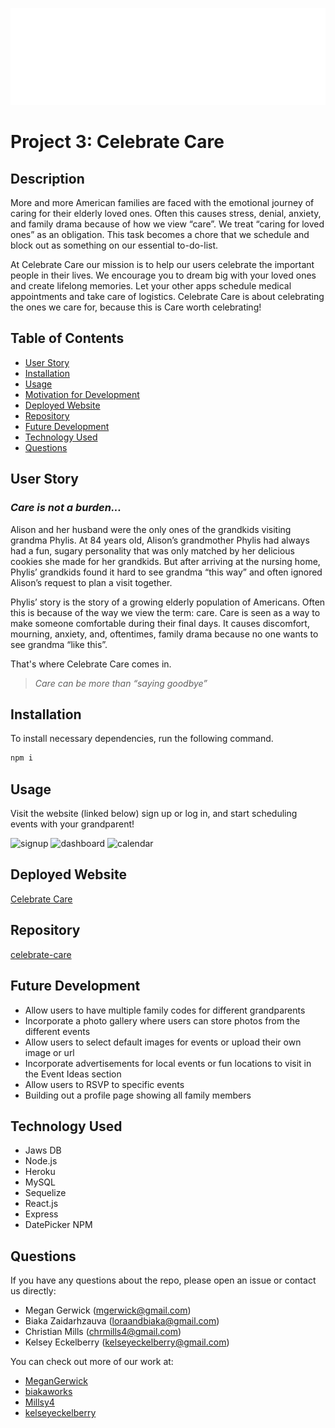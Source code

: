 ![Logo](./client/src/images/CC_v2_white.svg)

# Project 3: Celebrate Care

## Description

More and more American families are faced with the emotional journey of caring for their elderly loved ones. Often this causes stress, denial, anxiety, and family drama because of how we view “care”. We treat “caring for loved ones” as an obligation. This task becomes a chore that we schedule and block out as something on our essential to-do-list.

At Celebrate Care our mission is to help our users celebrate the important people in their lives. We encourage you to dream big with your loved ones and create lifelong memories. Let your other apps schedule medical appointments and take care of logistics. Celebrate Care is about celebrating the ones we care for, because this is Care worth celebrating!

## Table of Contents

- [User Story](#user-story)
- [Installation](#installation)
- [Usage](#usage)
- [Motivation for Development](#motivation-for-development)
- [Deployed Website](#deployed-website)
- [Repository](#repository)
- [Future Development](#future-development)
- [Technology Used](#technology-used)
- [Questions](#questions)

## User Story

### _Care is not a burden..._

Alison and her husband were the only ones of the grandkids visiting grandma Phylis. At 84 years old, Alison’s grandmother Phylis had always had a fun, sugary personality that was only matched by her delicious cookies she made for her grandkids. But after arriving at the nursing home, Phylis’ grandkids found it hard to see grandma “this way” and often ignored Alison’s request to plan a visit together.

Phylis’ story is the story of a growing elderly population of Americans. Often this is because of the way we view the term: care. Care is seen as a way to make someone comfortable during their final days. It causes discomfort, mourning, anxiety, and, oftentimes, family drama because no one wants to see grandma “like this”.

That's where Celebrate Care comes in.

> _Care can be more than “saying goodbye”_

## Installation

To install necessary dependencies, run the following command.

```bash
npm i
```

## Usage

Visit the website (linked below) sign up or log in, and start scheduling events with your grandparent!

![signup](./client/src/images/signup.png)
![dashboard](./client/src/images/dashboard.png)
![calendar](./client/src/images/calendar.png)

## Deployed Website

[Celebrate Care](https://celebrate-care.herokuapp.com/)

## Repository

[celebrate-care](https://github.com/Millsy4/celebrate-care.git)

## Future Development

- Allow users to have multiple family codes for different grandparents
- Incorporate a photo gallery where users can store photos from the different events
- Allow users to select default images for events or upload their own image or url
- Incorporate advertisements for local events or fun locations to visit in the Event Ideas section
- Allow users to RSVP to specific events
- Building out a profile page showing all family members

## Technology Used

- Jaws DB
- Node.js
- Heroku
- MySQL
- Sequelize
- React.js
- Express
- DatePicker NPM

## Questions

If you have any questions about the repo, please open an issue or contact us directly:

- Megan Gerwick ([mgerwick@gmail.com](mgerwick@gmail.com))
- Biaka Zaidarhzauva ([loraandbiaka@gmail.com](loraandbiaka@gmail.com))
- Christian Mills ([chrmills4@gmail.com](chrmills4@gmail.com))
- Kelsey Eckelberry ([kelseyeckelberry@gmail.com](kelseyeckelberry@gmail.com))

You can check out more of our work at:

- [MeganGerwick](https://github.com/MeganGerwick)
- [biakaworks](https://github.com/biakaworks)
- [Millsy4](https://github.com/Millsy4)
- [kelseyeckelberry](https://github.com/kelseyeckelberry)
